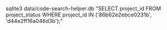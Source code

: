 sqlite3 data/code-search-helper.db "SELECT project_id FROM project_status WHERE project_id IN ('86b62e2ebce0231b', 'd44e2ff16a046d3b');"
